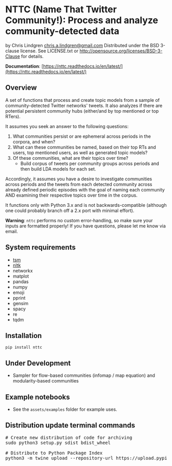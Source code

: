 # NTTC (Name That Twitter Community!): Process and analyze community-detected data
by Chris Lindgren <chris.a.lindgren@gmail.com>
Distributed under the BSD 3-clause license. See LICENSE.txt or http://opensource.org/licenses/BSD-3-Clause for details.

**Documentation**: [https://nttc.readthedocs.io/en/latest/](https://nttc.readthedocs.io/en/latest/)

## Overview

A set of functions that process and create topic models from a sample of community-detected Twitter networks' tweets. It also analyzes if there are potential persistent community hubs (either/and by top mentioned or top RTers).

It assumes you seek an answer to the following questions:
1. What communities persist or are ephemeral across periods in the corpora, and when?
2. What can these communities be named, based on their top RTs and users, top mentioned users, as well as generated topic models?
3. Of these communities, what are their topics over time?
    - Build corpus of tweets per community groups across periods and then build LDA models for each set.

Accordingly, it assumes you have a desire to investigate communities across periods and the tweets from each detected community across already defined periodic episodes with the goal of naming each community AND examining their respective topics over time in the corpus.

It functions only with Python 3.x and is not backwards-compatible (although one could probably branch off a 2.x port with minimal effort).

**Warning**: ```nttc``` performs no custom error-handling, so make sure your inputs are formatted properly! If you have questions, please let me know via email.

## System requirements

* [tsm](https://github.com/dfreelon/TSM)
* [nltk](https://www.nltk.org/)
* networkx
* matplot
* pandas
* numpy
* emoji
* pprint
* gensim
* spacy
* re
* tqdm

## Installation
```pip install nttc```

## Under Development

- Sampler for flow-based communities (infomap / map equation) and modularity-based communities

## Example notebooks

- See the ```assets/examples``` folder for example uses.

## Distribution update terminal commands

<pre>
# Create new distribution of code for archiving
sudo python3 setup.py sdist bdist_wheel

# Distribute to Python Package Index
python3 -m twine upload --repository-url https://upload.pypi.org/legacy/ dist/*
</pre>